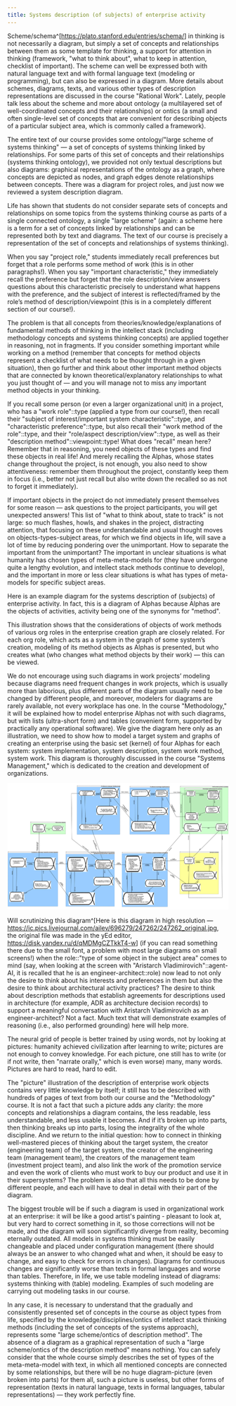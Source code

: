 ```yaml
---
title: Systems description (of subjects) of enterprise activity
---
```


Scheme/schema^[<https://plato.stanford.edu/entries/schema/>] in thinking is not necessarily a diagram, but simply a set of concepts and relationships between them as some template for thinking, a support for attention in thinking (framework, "what to think about", what to keep in attention, checklist of important). The scheme can well be expressed both with natural language text and with formal language text (modeling or programming), but can also be expressed in a diagram. More details about schemes, diagrams, texts, and various other types of description representations are discussed in the course "Rational Work". Lately, people talk less about the scheme and more about ontology (a multilayered set of well-coordinated concepts and their relationships) or ontics (a small and often single-level set of concepts that are convenient for describing objects of a particular subject area, which is commonly called a framework).

The entire text of our course provides some ontology/"large scheme of systems thinking" — a set of concepts of systems thinking linked by relationships. For some parts of this set of concepts and their relationships (systems thinking ontology), we provided not only textual descriptions but also diagrams: graphical representations of the ontology as a graph, where concepts are depicted as nodes, and graph edges denote relationships between concepts. There was a diagram for project roles, and just now we reviewed a system description diagram.

Life has shown that students do not consider separate sets of concepts and relationships on some topics from the systems thinking course as parts of a single connected ontology, a single "large scheme" (again: a scheme here is a term for a set of concepts linked by relationships and can be represented both by text and diagrams. The text of our course is precisely a representation of the set of concepts and relationships of systems thinking).

When you say "project role," students immediately recall preferences but forget that a role performs some method of work (this is in other paragraphs!). When you say "important characteristic," they immediately recall the preference but forget that the role description/view answers questions about this characteristic precisely to understand what happens with the preference, and the subject of interest is reflected/framed by the role’s method of description/viewpoint (this is in a completely different section of our course!).

The problem is that all concepts from theories/knowledge/explanations of fundamental methods of thinking in the intellect stack (including methodology concepts and systems thinking concepts) are applied together in reasoning, not in fragments. If you consider something important while working on a method (remember that concepts for method objects represent a checklist of what needs to be thought through in a given situation), then go further and think about other important method objects that are connected by known theoretical/explanatory relationships to what you just thought of — and you will manage not to miss any important method objects in your thinking.

If you recall some person (or even a larger organizational unit) in a project, who has a "work role"::type (applied a type from our course!), then recall their "subject of interest/important system characteristic"::type, and "characteristic preference"::type, but also recall their "work method of the role"::type, and their "role/aspect description/view"::type, as well as their "description method"::viewpoint::type! What does "recall" mean here? Remember that in reasoning, you need objects of these types and find these objects in real life! And merely recalling the Alphas, whose states change throughout the project, is not enough, you also need to show attentiveness: remember them throughout the project, constantly keep them in focus (i.e., better not just recall but also write down the recalled so as not to forget it immediately).

If important objects in the project do not immediately present themselves for some reason — ask questions to the project participants, you will get unexpected answers! This list of "what to think about, state to track" is not large: so much flashes, howls, and shakes in the project, distracting attention, that focusing on these understandable and usual thought moves on objects-types-subject areas, for which we find objects in life, will save a lot of time by reducing pondering over the unimportant. How to separate the important from the unimportant? The important in unclear situations is what humanity has chosen types of meta-meta-models for (they have undergone quite a lengthy evolution, and intellect stack methods continue to develop), and the important in more or less clear situations is what has types of meta-models for specific subject areas.

Here is an example diagram for the systems description of (subjects) of enterprise activity. In fact, this is a diagram of Alphas because Alphas are the objects of activities, activity being one of the synonyms for "method".

This illustration shows that the considerations of objects of work methods of various org roles in the enterprise creation graph are closely related. For each org role, which acts as a system in the graph of some system’s creation, modeling of its method objects as Alphas is presented, but who creates what (who changes what method objects by their work) — this can be viewed.

We do not encourage using such diagrams in work projects’ modeling because diagrams need frequent changes in work projects, which is usually more than laborious, plus different parts of the diagram usually need to be changed by different people, and moreover, modelers for diagrams are rarely available, not every workplace has one. In the course "Methodology," it will be explained how to model enterprise Alphas not with such diagrams, but with lists (ultra-short form) and tables (convenient form, supported by practically any operational software). We give the diagram here only as an illustration, we need to show how to model a target system and graphs of creating an enterprise using the basic set (kernel) of four Alphas for each system: system implementation, system description, system work method, system work. This diagram is thoroughly discussed in the course "Systems Management," which is dedicated to the creation and development of organizations.

![](12-systems-description-of-subjects-of-the-enterprise-s-activities-65.png)

Will scrutinizing this diagram^[Here is this diagram in high resolution — <https://ic.pics.livejournal.com/ailev/696279/247262/247262_original.jpg>, the original file was made in the yEd editor, <https://disk.yandex.ru/d/qMDMgCZTkkT4-w>] (if you can read something there due to the small font, a problem with most large diagrams on small screens!) when the role::"type of some object in the subject area" comes to mind (say, when looking at the screen with "Aristarch Vladimirovich"::agent-AI, it is recalled that he is an engineer-architect::role) now lead to not only the desire to think about his interests and preferences in them but also the desire to think about architectural activity practices? The desire to think about description methods that establish agreements for descriptions used in architecture (for example, ADR as architecture decision records) to support a meaningful conversation with Aristarch Vladimirovich as an engineer-architect? Not a fact. Much text that will demonstrate examples of reasoning (i.e., also performed grounding) here will help more.

The neural grid of people is better trained by using words, not by looking at pictures: humanity achieved civilization after learning to write; pictures are not enough to convey knowledge. For each picture, one still has to write (or if not write, then "narrate orally," which is even worse) many, many words. Pictures are hard to read, hard to edit.

The "picture" illustration of the description of enterprise work objects contains very little knowledge by itself; it still has to be described with hundreds of pages of text from both our course and the "Methodology" course. It is not a fact that such a picture adds any clarity: the more concepts and relationships a diagram contains, the less readable, less understandable, and less usable it becomes. And if it’s broken up into parts, then thinking breaks up into parts, losing the integrality of the whole discipline. And we return to the initial question: how to connect in thinking well-mastered pieces of thinking about the target system, the creator (engineering team) of the target system, the creator of the engineering team (management team), the creators of the management team (investment project team), and also link the work of the promotion service and even the work of clients who must work to buy our product and use it in their supersystems? The problem is also that all this needs to be done by different people, and each will have to deal in detail with their part of the diagram.

The biggest trouble will be if such a diagram is used in organizational work at an enterprise: it will be like a good artist's painting - pleasant to look at, but very hard to correct something in it, so those corrections will not be made, and the diagram will soon significantly diverge from reality, becoming eternally outdated. All models in systems thinking must be easily changeable and placed under configuration management (there should always be an answer to who changed what and when, it should be easy to change, and easy to check for errors in changes). Diagrams for continuous changes are significantly worse than texts in formal languages and worse than tables. Therefore, in life, we use table modeling instead of diagrams: systems thinking with (table) modeling. Examples of such modeling are carrying out modeling tasks in our course.

In any case, it is necessary to understand that the gradually and consistently presented set of concepts in the course as object types from life, specified by the knowledge/disciplines/ontics of intellect stack thinking methods (including the set of concepts of the systems approach), represents some "large scheme/ontics of description method". The absence of a diagram as a graphical representation of such a "large scheme/ontics of the description method" means nothing. You can safely consider that the whole course simply describes the set of types of the meta-meta-model with text, in which all mentioned concepts are connected by some relationships, but there will be no huge diagram-picture (even broken into parts) for them all, such a picture is useless, but other forms of representation (texts in natural language, texts in formal languages, tabular representations) — they work perfectly fine.
